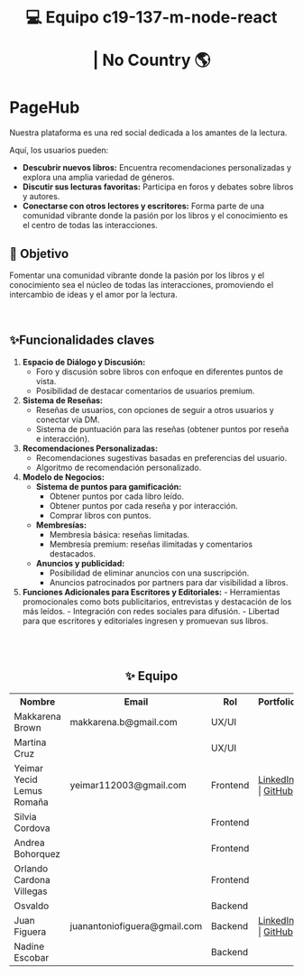 <h1 align="center">💻 Equipo c19-137-m-node-react

| No Country 🌎</h1>

<h1 align='left'>PageHub</h1>

<div align="lef">
  Nuestra plataforma es una red social dedicada a los amantes de la lectura. 
  
  Aquí, los usuarios pueden:

- **Descubrir nuevos libros:** Encuentra recomendaciones personalizadas y explora una amplia variedad de géneros.
- **Discutir sus lecturas favoritas:** Participa en foros y debates sobre libros y autores.
- **Conectarse con otros lectores y escritores:** Forma parte de una comunidad vibrante donde la pasión por los libros y el conocimiento es el centro de todas las interacciones.

</div>

<h2 align="left">🎯 Objetivo</h2>

<p align="left">Fomentar una comunidad vibrante donde la pasión por los libros y el conocimiento sea el núcleo de todas las interacciones, promoviendo el intercambio de ideas y el amor por la lectura.
</p>

<br>

<div align='left'>
  <h2>✨Funcionalidades claves</h2>
</div>

1. **Espacio de Diálogo y Discusión:**
   - Foro y discusión sobre libros con enfoque en diferentes puntos de vista.
   - Posibilidad de destacar comentarios de usuarios premium.
2. **Sistema de Reseñas:**
   - Reseñas de usuarios, con opciones de seguir a otros usuarios y conectar vía DM.
   - Sistema de puntuación para las reseñas (obtener puntos por reseña e interacción).
3. **Recomendaciones Personalizadas:**
   - Recomendaciones sugestivas basadas en preferencias del usuario.
   - Algoritmo de recomendación personalizado.
4. **Modelo de Negocios:**
   - **Sistema de puntos para gamificación:**
     - Obtener puntos por cada libro leído.
     - Obtener puntos por cada reseña y por interacción.
     - Comprar libros con puntos.
   - **Membresías:**
     - Membresía básica: reseñas limitadas.
     - Membresía premium: reseñas ilimitadas y comentarios destacados.
   - **Anuncios y publicidad:**
     - Posibilidad de eliminar anuncios con una suscripción.
     - Anuncios patrocinados por partners para dar visibilidad a libros.
5. **Funciones Adicionales para Escritores y Editoriales:** - Herramientas promocionales como bots publicitarios, entrevistas y destacación de los más leídos. - Integración con redes sociales para difusión. - Libertad para que escritores y editoriales ingresen y promuevan sus libros.
   <br>

<br>
<br>

<h2 align="center">✨ Equipo</h2>

<table align="center">
  <tr>
    <th>Nombre</th>
    <th>Email</th>
    <th>Rol</th>
    <th>Portfolio</th>
  </tr>
  <tr>
    <td>Makkarena Brown</td>
    <td>makkarena.b@gmail.com</td>
    <td>UX/UI</td>
    <td></td>
  </tr>
  <tr>
    <td>Martina Cruz</td>
    <td></td>
    <td>UX/UI</td>
    <td></td>
  </tr>
  <tr>
    <td>Yeimar Yecid Lemus Romaña</td>
    <td>yeimar112003@gmail.com</td>
    <td>Frontend</td>
    <td>
      <a href="https://www.linkedin.com/in/yeimar-lemus" target="_blank">LinkedIn</a> |
      <a href="https://github.com/usyeimar" target="_blank">GitHub</a>
    </td>
  </tr>
  <tr>
    <td>Silvia Cordova</td>
    <td></td>
    <td>Frontend</td>
    <td></td>
  </tr>
  <tr>
    <td>Andrea Bohorquez</td>
    <td></td>
    <td>Frontend</td>
    <td></td>
  </tr>
  <tr>
    <td>Orlando Cardona Villegas</td>
    <td></td>
    <td>Frontend</td>
    <td></td>
  </tr>
  <tr>
    <td>Osvaldo</td>
    <td></td>
    <td>Backend</td>
    <td></td>
  </tr>
  <tr>
    <td>Juan Figuera</td>
    <td>juanantoniofiguera@gmail.com</td>
    <td>Backend</td>
    <td>
      <a href="https://www.linkedin.com/in/juan-antonio-figuera" target="_blank">LinkedIn</a> |
      <a href="https://github.com/JFiguera15" target="_blank">GitHub</a>
    </td>
  </tr>
  <tr>
    <td>Nadine Escobar</td>
    <td></td>
    <td>Backend</td>
    <td></td>
  </tr>
</table>

<br>

<br>
<br>
